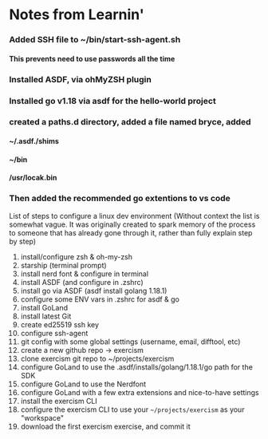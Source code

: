 # Notes from Learnin'
### Added SSH file to ~/bin/start-ssh-agent.sh
####     This prevents need to use passwords all the time 
### Installed ASDF, via ohMyZSH plugin

### Installed go v1.18 via asdf for the hello-world project  

### created a paths.d directory, added a file named bryce, added 
#### ~/.asdf./shims
#### ~/bin
#### /usr/locak.bin
### Then added the recommended go extentions to vs code

List of steps to configure a linux dev environment (Without context the list is somewhat vague. It was originally created to spark memory of the process to someone that has already gone through it, rather than fully explain step by step)

1. install/configure zsh & oh-my-zsh
2. starship (terminal prompt)
3. install nerd font & configure in terminal
4. install ASDF (and configure in .zshrc)
5. install go via ASDF (asdf install golang 1.18.1)
6. configure some ENV vars in .zshrc for asdf & go
7. install GoLand
8. install latest Git
9. create ed25519 ssh key
10. configure ssh-agent
11. git config with some global settings (username, email, difftool, etc)
12. create a new github repo -> exercism
13. clone exercism git repo to ~/projects/exercism
14. configure GoLand to use the .asdf/installs/golang/1.18.1/go path for the SDK
15. configure GoLand to use the Nerdfont
16. configure GoLand with a few extra extensions and nice-to-have settings
17. install the exercism CLI
18. configure the exercism CLI to use your `~/projects/exercism` as your "workspace"
19. download the first exercism exercise, and commit it
